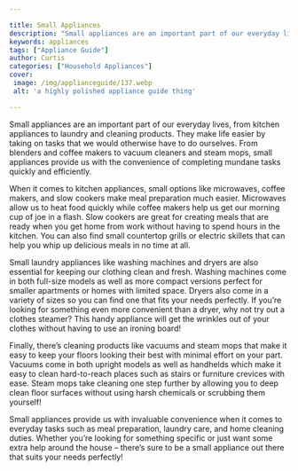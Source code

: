 ```yaml
---

title: Small Appliances
description: "Small appliances are an important part of our everyday lives, from kitchen appliances to laundry and cleaning products. They make ...learn about it in this post"
keywords: appliances
tags: ["Appliance Guide"]
author: Curtis
categories: ["Household Appliances"]
cover: 
 image: /img/applianceguide/137.webp
 alt: 'a highly polished appliance guide thing'

---
```


Small appliances are an important part of our everyday lives, from kitchen appliances to laundry and cleaning products. They make life easier by taking on tasks that we would otherwise have to do ourselves. From blenders and coffee makers to vacuum cleaners and steam mops, small appliances provide us with the convenience of completing mundane tasks quickly and efficiently.

When it comes to kitchen appliances, small options like microwaves, coffee makers, and slow cookers make meal preparation much easier. Microwaves allow us to heat food quickly while coffee makers help us get our morning cup of joe in a flash. Slow cookers are great for creating meals that are ready when you get home from work without having to spend hours in the kitchen. You can also find small countertop grills or electric skillets that can help you whip up delicious meals in no time at all.

Small laundry appliances like washing machines and dryers are also essential for keeping our clothing clean and fresh. Washing machines come in both full-size models as well as more compact versions perfect for smaller apartments or homes with limited space. Dryers also come in a variety of sizes so you can find one that fits your needs perfectly. If you’re looking for something even more convenient than a dryer, why not try out a clothes steamer? This handy appliance will get the wrinkles out of your clothes without having to use an ironing board!

Finally, there’s cleaning products like vacuums and steam mops that make it easy to keep your floors looking their best with minimal effort on your part. Vacuums come in both upright models as well as handhelds which make it easy to clean hard-to-reach places such as stairs or furniture crevices with ease. Steam mops take cleaning one step further by allowing you to deep clean floor surfaces without using harsh chemicals or scrubbing them yourself! 

Small appliances provide us with invaluable convenience when it comes to everyday tasks such as meal preparation, laundry care, and home cleaning duties. Whether you’re looking for something specific or just want some extra help around the house – there’s sure to be a small appliance out there that suits your needs perfectly!
